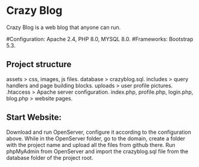 # Crazy Blog
Crazy Blog is a web blog that anyone can run.


#Configuration: Apache 2.4, PHP 8.0, MYSQL 8.0.
#Frameworks: Bootstrap 5.3.


Project structure
---------------------------------------------
assets > css, images, js files.
database > crazyblog.sql.
includes > query handlers and page building blocks.
uploads > user profile pictures.
.htaccess > Apache server configuration.
index.php, profile.php, login.php, blog.php > website pages.


Start Website:
---------------------------------------------
Download and run OpenServer, configure it according to the configuration above. 
While in the OpenServer folder, go to the domain, create a folder with the project name and upload all the files from github there. 
Run phpMyAdmin from OpenServer and import the crazyblog.sql file from the database folder of the project root.

